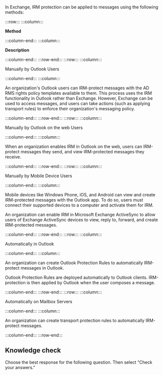 In Exchange, IRM protection can be applied to messages using the following methods:

:::row:::
  :::column:::
    

**Method**


  :::column-end:::
  :::column:::
    

**Description**


  :::column-end:::
:::row-end:::
:::row:::
  :::column:::
    

Manually by Outlook Users


  :::column-end:::
  :::column:::
    

An organization's Outlook users can IRM-protect messages with the AD RMS rights policy templates available to them. This process uses the IRM functionality in Outlook rather than Exchange. However, Exchange can be used to access messages, and users can take actions (such as applying transport rules) to enforce their organization's messaging policy.


  :::column-end:::
:::row-end:::
:::row:::
  :::column:::
    

Manually by Outlook on the web Users


  :::column-end:::
  :::column:::
    

When an organization enables IRM in Outlook on the web, users can IRM-protect messages they send, and view IRM-protected messages they receive.


  :::column-end:::
:::row-end:::
:::row:::
  :::column:::
    

Manually by Mobile Device Users


  :::column-end:::
  :::column:::
    

Mobile devices like Windows Phone, iOS, and Android can view and create IRM-protected messages with the Outlook app. To do so, users must connect their supported devices to a computer and activate them for IRM.

An organization can enable IRM in Microsoft Exchange ActiveSync to allow users of Exchange ActiveSync devices to view, reply to, forward, and create IRM-protected messages.


  :::column-end:::
:::row-end:::
:::row:::
  :::column:::
    

Automatically in Outlook


  :::column-end:::
  :::column:::
    

An organization can create Outlook Protection Rules to automatically IRM-protect messages in Outlook.

Outlook Protection Rules are deployed automatically to Outlook clients. IRM-protection is then applied by Outlook when the user composes a message.


  :::column-end:::
:::row-end:::
:::row:::
  :::column:::
    

Automatically on Mailbox Servers


  :::column-end:::
  :::column:::
    

An organization can create transport protection rules to automatically IRM-protect messages.


  :::column-end:::
:::row-end:::


## Knowledge check

Choose the best response for the following question. Then select “Check your answers.”